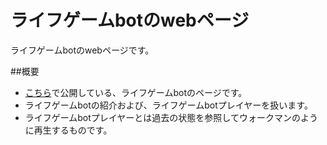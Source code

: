 # ライフゲームbotのwebページ
ライフゲームbotのwebページです。

##概要
+ [こちら](http://www.wetsteam.org/lifegamebot/)で公開している、ライフゲームbotのページです。
+ ライフゲームbotの紹介および、ライフゲームbotプレイヤーを扱います。
+ ライフゲームbotプレイヤーとは過去の状態を参照してウォークマンのように再生するものです。


